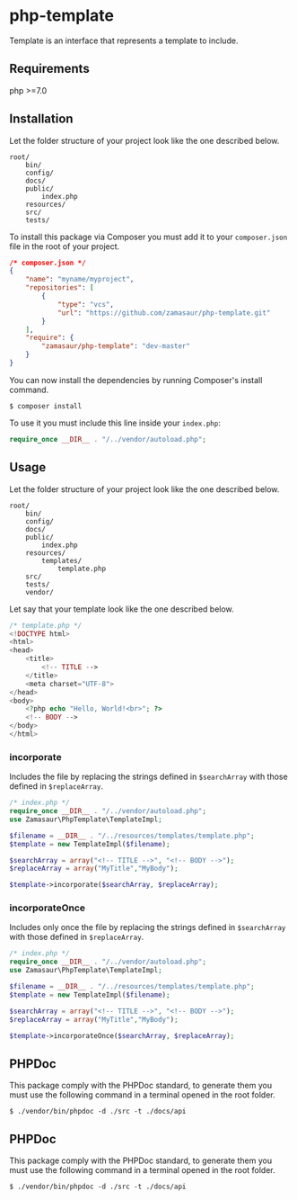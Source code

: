 # php-template

Template is an interface that represents a template to include.

## Requirements

php >=7.0

## Installation

Let the folder structure of your project look like the one described below.

```
root/
	bin/
	config/
	docs/
	public/
		index.php
	resources/
	src/
	tests/
```

To install this package via Composer you must add it to your `composer.json` file in the root of your project. 

```json
/* composer.json */
{
    "name": "myname/myproject",
	"repositories": [
        {
            "type": "vcs",
            "url": "https://github.com/zamasaur/php-template.git"
        }
    ],
    "require": {
        "zamasaur/php-template": "dev-master"
    }
}
```

You can now install the dependencies by running Composer's install command.
```
$ composer install
```

To use it you must include this line inside your `index.php`:

```php
require_once __DIR__ . "/../vendor/autoload.php";
```

## Usage

Let the folder structure of your project look like the one described below.

```
root/
	bin/
	config/
	docs/
	public/
		index.php
	resources/
		templates/
			template.php
	src/
	tests/
	vendor/
```

Let say that your template look like the one described below.

```php
/* template.php */
<!DOCTYPE html>
<html>
<head>
	<title>
		<!-- TITLE -->
	</title>
	<meta charset="UTF-8">
</head>
<body>
	<?php echo "Hello, World!<br>"; ?>
	<!-- BODY -->
</body>
</html>
```

### incorporate

Includes the file by replacing the strings defined in `$searchArray` with those defined in `$replaceArray`.

```php
/* index.php */
require_once __DIR__ . "/../vendor/autoload.php";
use Zamasaur\PhpTemplate\TemplateImpl;

$filename = __DIR__ . "/../resources/templates/template.php";
$template = new TemplateImpl($filename);

$searchArray = array("<!-- TITLE -->", "<!-- BODY -->");
$replaceArray = array("MyTitle","MyBody");

$template->incorporate($searchArray, $replaceArray);
```

### incorporateOnce

Includes only once the file by replacing the strings defined in `$searchArray` with those defined in `$replaceArray`.

```php
/* index.php */
require_once __DIR__ . "/../vendor/autoload.php";
use Zamasaur\PhpTemplate\TemplateImpl;

$filename = __DIR__ . "/../resources/templates/template.php";
$template = new TemplateImpl($filename);

$searchArray = array("<!-- TITLE -->", "<!-- BODY -->");
$replaceArray = array("MyTitle","MyBody");

$template->incorporateOnce($searchArray, $replaceArray);
```

## PHPDoc

This package comply with the PHPDoc standard, to generate them you must use the following command in a terminal opened in the root folder.

```
$ ./vendor/bin/phpdoc -d ./src -t ./docs/api
```

## PHPDoc

This package comply with the PHPDoc standard, to generate them you must use the following command in a terminal opened in the root folder.

```
$ ./vendor/bin/phpdoc -d ./src -t ./docs/api
```
